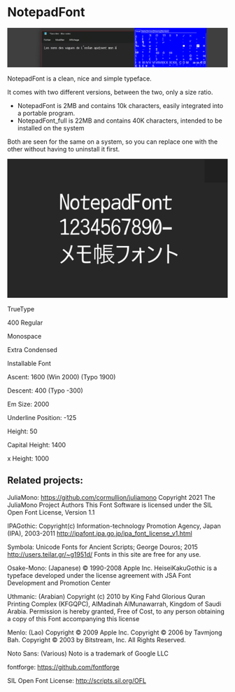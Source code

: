 # NotepadFont

![NotepadFont](NotepadFont.png)




NotepadFont is a clean, nice and simple typeface.

It comes with two different versions, between the two, only a size ratio.
- NotepadFont is 2MB and contains 10k characters, easily integrated into a portable program.
- NotepadFont_full is 22MB and contains 40K characters, intended to be installed on the system

Both are seen for the same on a system, so you can replace one with the other without having to uninstall it first.

![NotepadFont](NotepadFont_Example.png)

TrueType

400 Regular

Monospace

Extra Condensed

Installable Font

Ascent: 1600 (Win 2000) (Typo 1900)

Descent: 400 (Typo -300)

Em Size: 2000

Underline Position: -125

Height: 50

Capital Height: 1400

x Height: 1000

## Related projects:

JuliaMono: https://github.com/cormullion/juliamono
Copyright 2021 The JuliaMono Project Authors
This Font Software is licensed under the SIL Open Font License, Version 1.1

IPAGothic:
Copyright(c) Information-technology Promotion Agency, Japan (IPA), 2003-2011
http://ipafont.ipa.go.jp/ipa_font_license_v1.html

Symbola:
Unicode Fonts for Ancient Scripts; George Douros; 2015
http://users.teilar.gr/~g1951d/
Fonts in this site are free for any use.

Osake-Mono: (Japanese)
© 1990-2008 Apple Inc.
HeiseiKakuGothic is a typeface developed under the license agreement with JSA Font Development and Promotion Center

Uthmanic: (Arabian)
Copyright (c) 2010 by King Fahd Glorious Quran Printing Complex (KFGQPC), AlMadinah AlMunawarrah, Kingdom of Saudi Arabia.
Permission is hereby granted, Free of Cost, to any person obtaining a copy of this Font accompanying this license

Menlo: (Lao)
Copyright © 2009 Apple Inc. Copyright ©  2006 by Tavmjong Bah. Copyright © 2003 by Bitstream, Inc. All Rights Reserved.

Noto Sans: (Various)
Noto is a trademark of Google LLC

fontforge:
https://github.com/fontforge

SIL Open Font License:
http://scripts.sil.org/OFL
